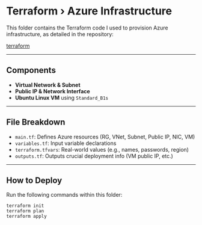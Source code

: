 # Terraform › Azure Infrastructure

This folder contains the Terraform code I used to provision Azure infrastructure, as detailed in the repository:

[terraform](https://github.com/fadil05me/devops20-dumbways-AhmadFadillah/tree/main/stage2/final-task/terraform)

---

## Components

- **Virtual Network & Subnet**
- **Public IP & Network Interface**
- **Ubuntu Linux VM** using `Standard_B1s`

---

## File Breakdown

- `main.tf`: Defines Azure resources (RG, VNet, Subnet, Public IP, NIC, VM)
- `variables.tf`: Input variable declarations
- `terraform.tfvars`: Real-world values (e.g., names, passwords, region)
- `outputs.tf`: Outputs crucial deployment info (VM public IP, etc.)

---

## How to Deploy

Run the following commands within this folder:

```
terraform init
terraform plan
terraform apply
```
